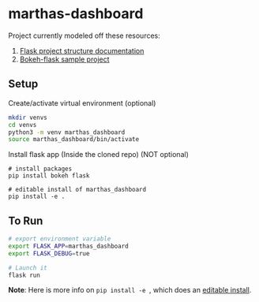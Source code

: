 # marthas-dashboard

Project currently modeled off these resources:

1. [Flask project structure documentation](http://flask.pocoo.org/docs/0.12/patterns/packages/)
2. [Bokeh-flask sample project](https://github.com/bokeh/bokeh/tree/master/examples/embed/simple)

## Setup

Create/activate virtual environment (optional)
```bash
mkdir venvs
cd venvs
python3 -m venv marthas_dashboard
source marthas_dashboard/bin/activate
```

Install flask app (Inside the cloned repo) (NOT optional)
```
# install packages
pip install bokeh flask

# editable install of marthas_dashboard
pip install -e .
```

## To Run

```bash
# export environment variable
export FLASK_APP=marthas_dashboard
export FLASK_DEBUG=true

# Launch it
flask run
```

**Note**: Here is more info on `pip install -e `, which does an [editable install](https://pip.pypa.io/en/stable/reference/pip_install/#editable-installs).
